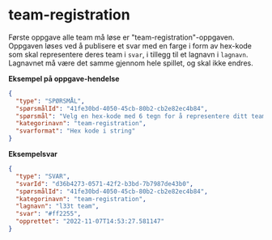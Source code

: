 # team-registration

Første oppgave alle team må løse er "team-registration"-oppgaven.
Oppgaven løses ved å publisere et svar med en farge i form av hex-kode som skal representere deres team i `svar`, i tillegg til et lagnavn i `lagnavn`.
Lagnavnet må være det samme gjennom hele spillet, og skal ikke endres.

**Eksempel på oppgave-hendelse**

```json
{
  "type": "SPØRSMÅL",
  "spørsmålId": "41fe30bd-4050-45cb-80b2-cb2e82ec4b84",
  "spørsmål": "Velg en hex-kode med 6 tegn for å representere ditt team. Eksempel: #FFFFFF",
  "kategorinavn": "team-registration",
  "svarformat": "Hex kode i string"
}
```

**Eksempelsvar**

```json
{
  "type": "SVAR",
  "svarId": "d36b4273-0571-42f2-b3bd-7b7987de43b0",
  "spørsmålId": "41fe30bd-4050-45cb-80b2-cb2e82ec4b84",
  "kategorinavn": "team-registration",
  "lagnavn": "l33t team",
  "svar": "#ff2255",
  "opprettet": "2022-11-07T14:53:27.581147"
}
```
